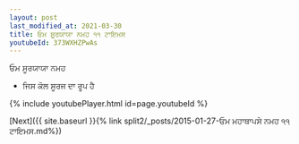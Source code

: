 ```yaml
---
layout: post
last_modified_at: 2021-03-30
title: ਓਮ ਸੂਰਯਾਯਾ ਨਮਹ ੧੧ ਟਾਇਮਸ
youtubeId: 373WXHZPwAs
---
```

 
 
 ਓਮ ਸੂਰਯਾਯਾ ਨਮਹ  
 
 -  ਜਿਸ ਕੋਲ ਸੂਰਜ ਦਾ ਰੂਪ ਹੈ 
 
  
 
  
 
 
 
 
 
 


{% include youtubePlayer.html id=page.youtubeId %}
 
[Next]({{ site.baseurl }}{% link  split2/_posts/2015-01-27-ਓਮ ਮਹਾਥਾਪਸੇ ਨਮਹ ੧੧ ਟਾਇਮਸ.md%})
 
